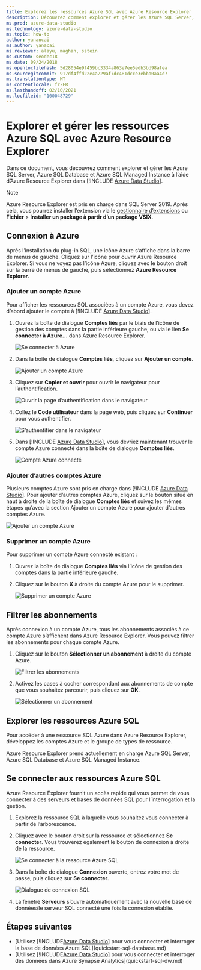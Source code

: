 ```yaml
---
title: Explorez les ressources Azure SQL avec Azure Resource Explorer
description: Découvrez comment explorer et gérer les Azure SQL Server, Azure SQL Database et Azure SQL Managed Instance à l’aide d’Azure Resource Explorer.
ms.prod: azure-data-studio
ms.technology: azure-data-studio
ms.topic: how-to
author: yanancai
ms.author: yanacai
ms.reviewer: alayu, maghan, sstein
ms.custom: seodec18
ms.date: 09/24/2018
ms.openlocfilehash: 5d28054e9f459bc3334a863e7ee5edb3bd98afea
ms.sourcegitcommit: 917df4ffd22e4a229af7dc481dcce3ebba0aa4d7
ms.translationtype: HT
ms.contentlocale: fr-FR
ms.lasthandoff: 02/10/2021
ms.locfileid: "100048729"
---
```

# <a name="explore-and-manage-azure-sql-resources-with-azure-resource-explorer"></a>Explorer et gérer les ressources Azure SQL avec Azure Resource Explorer

Dans ce document, vous découvrez comment explorer et gérer les Azure SQL Server, Azure SQL Database et Azure SQL Managed Instance à l’aide d’Azure Resource Explorer dans [!INCLUDE [Azure Data Studio](../includes/name-sos-short.md)].

>[!NOTE]
>Azure Resource Explorer est pris en charge dans SQL Server 2019. Après cela, vous pourrez installer l’extension via le [gestionnaire d’extensions](./extensions/add-extensions.md) ou **Fichier** > **Installer un package à partir d’un package VSIX**.

## <a name="connect-to-azure"></a>Connexion à Azure

Après l’installation du plug-in SQL, une icône Azure s’affiche dans la barre de menus de gauche. Cliquez sur l’icône pour ouvrir Azure Resource Explorer. Si vous ne voyez pas l’icône Azure, cliquez avec le bouton droit sur la barre de menus de gauche, puis sélectionnez **Azure Resource Explorer**.

### <a name="add-an-azure-account"></a>Ajouter un compte Azure

Pour afficher les ressources SQL associées à un compte Azure, vous devez d’abord ajouter le compte à [!INCLUDE [Azure Data Studio](../includes/name-sos-short.md)].

1. Ouvrez la boîte de dialogue **Comptes liés** par le biais de l’icône de gestion des comptes dans la partie inférieure gauche, ou via le lien **Se connecter à Azure...**  dans Azure Resource Explorer.

    ![Se connecter à Azure](media/azure-resource-explorer/sign-in-to-azure.png)

2. Dans la boîte de dialogue **Comptes liés**, cliquez sur **Ajouter un compte**.

    ![Ajouter un compte Azure](media/azure-resource-explorer/add-an-azure-account.png)

3. Cliquez sur **Copier et ouvrir** pour ouvrir le navigateur pour l’authentification.

    ![Ouvrir la page d’authentification dans le navigateur](media/azure-resource-explorer/open-authentication-in-browser.png)

4. Collez le **Code utilisateur** dans la page web, puis cliquez sur **Continuer** pour vous authentifier.

    ![S’authentifier dans le navigateur](media/azure-resource-explorer/authenticate-in-browser.png)

5. Dans [!INCLUDE [Azure Data Studio](../includes/name-sos-short.md)], vous devriez maintenant trouver le compte Azure connecté dans la boîte de dialogue **Comptes liés**.

    ![Compte Azure connecté](media/azure-resource-explorer/signed-in-azure-account.png)

### <a name="add-more-azure-accounts"></a>Ajouter d’autres comptes Azure

Plusieurs comptes Azure sont pris en charge dans [!INCLUDE [Azure Data Studio](../includes/name-sos-short.md)]. Pour ajouter d’autres comptes Azure, cliquez sur le bouton situé en haut à droite de la boîte de dialogue **Comptes liés** et suivez les mêmes étapes qu’avec la section Ajouter un compte Azure pour ajouter d’autres comptes Azure.

![Ajouter un compte Azure](media/azure-resource-explorer/add-more-azure-account.png)

### <a name="remove-an-azure-account"></a>Supprimer un compte Azure

Pour supprimer un compte Azure connecté existant :

1. Ouvrez la boîte de dialogue **Comptes liés** via l’icône de gestion des comptes dans la partie inférieure gauche.
2. Cliquez sur le bouton **X** à droite du compte Azure pour le supprimer.

    ![Supprimer un compte Azure](media/azure-resource-explorer/remove-azure-account.png)

## <a name="filter-subscription"></a>Filtrer les abonnements

Après connexion à un compte Azure, tous les abonnements associés à ce compte Azure s’affichent dans Azure Resource Explorer. Vous pouvez filtrer les abonnements pour chaque compte Azure.

1. Cliquez sur le bouton **Sélectionner un abonnement** à droite du compte Azure.

   ![Filtrer les abonnements](media/azure-resource-explorer/filter-subscription.png)

2. Activez les cases à cocher correspondant aux abonnements de compte que vous souhaitez parcourir, puis cliquez sur **OK**.

   ![Sélectionner un abonnement](media/azure-resource-explorer/select-subscription.png)

## <a name="explore-azure-sql-resources"></a>Explorer les ressources Azure SQL

Pour accéder à une ressource SQL Azure dans Azure Resource Explorer, développez les comptes Azure et le groupe de types de ressource.

Azure Resource Explorer prend actuellement en charge Azure SQL Server, Azure SQL Database et Azure SQL Managed Instance.

## <a name="connect-to-azure-sql-resources"></a>Se connecter aux ressources Azure SQL

Azure Resource Explorer fournit un accès rapide qui vous permet de vous connecter à des serveurs et bases de données SQL pour l’interrogation et la gestion.

1. Explorez la ressource SQL à laquelle vous souhaitez vous connecter à partir de l’arborescence.
2. Cliquez avec le bouton droit sur la ressource et sélectionnez **Se connecter**. Vous trouverez également le bouton de connexion à droite de la ressource.

   ![Se connecter à la ressource Azure SQL](media/azure-resource-explorer/connect-to-azure-sql-resource.png)

3. Dans la boîte de dialogue **Connexion** ouverte, entrez votre mot de passe, puis cliquez sur **Se connecter**.

   ![Dialogue de connexion SQL](media/azure-resource-explorer/sql-connection-dialog.png)
4. La fenêtre **Serveurs** s’ouvre automatiquement avec la nouvelle base de données/le serveur SQL connecté une fois la connexion établie.

## <a name="next-steps"></a>Étapes suivantes

- [Utilisez [!INCLUDE[Azure Data Studio](../includes/name-sos-short.md)] pour vous connecter et interroger la base de données Azure SQL](quickstart-sql-database.md)
- [Utilisez [!INCLUDE[Azure Data Studio](../includes/name-sos-short.md)] pour vous connecter et interroger des données dans Azure Synapse Analytics](quickstart-sql-dw.md)
